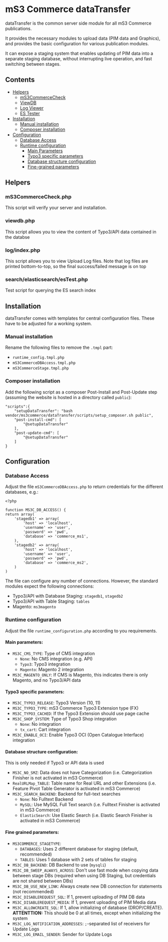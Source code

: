# mS3 Commerce dataTransfer

dataTransfer is the common server side module for all mS3 Commerce publications.

It provides the necessary modules to upload data (PIM data and Graphics), and provides
the basic configuration for various publication modules.

It can expose a staging system that enables updating of PIM data into a separate
staging database, without interrupting live operation, and fast switching between stages.

## Contents
- [Helpers](#helpers)
  - [mS3CommerceCheck](#ms3commercecheckphp)
  - [ViewDB](#viewdbphp)
  - [Log Viewer](#logindexphp)
  - [ES Tester](#searchelasticsearchestestphp)
- [Installation](#installation)
  - [Manual installation](#manual-installation)
  - [Composer installation](#composer-installation)
- [Configuration](#configuration)
  - [Database Access](#database-access)
  - [Runtime configuration](#runtime-configuration)
    - [Main Parameters](#main-parameters)
    - [Typo3 specific parameters](#typo3-specific-parameters)
    - [Database structure configuration](#database-structure-configuration)
    - [Fine-grained parameters](#fine-grained-parameters)


## Helpers
### mS3CommerceCheck.php
This script will verify your server and installation.

### viewdb.php
This script allows you to view the content of Typo3/API data contained in the databse

### log/index.php
This script allows you to view Upload Log files. Note that log files are printed
bottom-to-top, so the final success/failed message is on top

### search/elasticsearch/esTest.php
Test script for querying the ES search index

## Installation
dataTransfer comes with templates for central configuration files. These have to
be adjusted for a working system.

### Manual installation
Rename the following files to remove the `.tmpl` part:
- `runtime_config.tmpl.php`
- `mS3CommerceDBAccess.tmpl.php`
- `mS3CommerceStage.tmpl.php`

### Composer installation
Add the following script as a composer Post-Install and Post-Update step 
(assuming the website is hosted in a directory called `public`):

	"scripts":{
        "setupDataTransfer": "bash vendor/ms3commerce/dataTransfer/scripts/setup_composer.sh public",
        "post-install-cmd": [
            "@setupDataTransfer"
        ],
        "post-update-cmd": [
            "@setupDataTransfer"
        ]
    }

## Configuration
### Database Access
Adjust the file `mS3CommerceDBAccess.php` to return credentials for the different databases, e.g.:

    <?php
    
    function MS3C_DB_ACCESS() {
    return array(
        'stagedb1' => array(
            'host' => 'localhost',
            'username' => 'user',
            'password' => 'pwd',
            'database' => 'commerce_ms1',
        ),
        'stagedb2' => array(
            'host' => 'localhost',
            'username' => 'user',
            'password' => 'pwd',
            'database' => 'commerce_ms2',
        )
    )

The file can configure any number of connections. However, the standard modules
expect the following connections:
- Typo3/API with Database Staging: `stagedb1`, `stagedb2`
- Typo3/API with Table Staging: `tables`
- Magento: `ms3magento`

### Runtime configuration
Adjust the file `runtime_configuration.php` according to you requirements.

#### Main parameters:
- `MS3C_CMS_TYPE`: Type of CMS integration
  - `None`: No CMS integration (e.g. API)
  - `Typo3`: Typo3 integration
  - `Magento`: Magento 2 integration
- `MS3C_MAGENTO_ONLY`: If CMS is Magento, this indicates there is only Magento, and no Typo3/API data

#### Typo3 specific parameters:
- `MS3C_TYPO3_RELEASE`: Typo3 Version (10, 11)
- `MS3C_TYPO3_TYPE`: mS3 Commerce Typo3 Extension type (FX)
- `MS3C_TYPO3_CACHED`: If the Typo3 Extension should use page cache
- `MS3C_SHOP_SYSTEM`: Type of Typo3 Shop integration
  - `None`: No integration
  - `tx_cart`: Cart integration
- `MS3C_ENABLE_OCI`: Enable Typo3 OCI (Open Catalogue Interface) integration

#### Database structure configuration:
This is only needed if Typo3 or API data is used
- `MS3C_NO_SMZ`: Data does not have Categorization (i.e. Categorization Finisher is not activated in mS3 Commerce)
- `RealURLMap_TABLE`: Table name for Real URL and other Extensions (i.e. Feature Pivot Table Generator is activated in mS3 Commerce)
- `MS3C_SEARCH_BACKEND`: Backend for full-text searches
  - `None`: No Fulltext Backend
  - `MySQL`: Use MySQL Full Text search (i.e. Fulltext Finisher is activated in mS3 Commerce)
  - `ElasticSearch`: Use Elastic Search (i.e. Elastic Search Finisher is activated in mS3 Commerce)

#### Fine grained parameters:

- `MS3COMMERCE_STAGETYPE`:
  - `DATABASES`: Uses 2 different database for staging (default, recommended)
  - `TABLES`: Uses 1 database with 2 sets of tables for staging
- `MS3C_DB_BACKEND`: DB Backend to use (`mysqli`)
- `MS3C_DB_SWEEP_ALWAYS_ACROSS`: Don't use fast mode when copying data between stage DBs
  (required when using DB Staging, but credentials are not shared between DBs)
- `MS3C_DB_USE_NEW_LINK`: Always create new DB connection for statements (not recommended)
- `MS3C_DISABLEREQUEST_SQL`: If 1, prevent uploading of PIM DB data
- `MS3C_DISABLEREQUEST_MEDIA`: If 1, prevent uploading of PIM Media data
- `MS3C_ALLOWCREATE_SQL`: If 1, allow initializing of database (DROP/CREATE).  
   **ATTENTTION:** This should be 0 at all times, except when initializing the system 
- `MS3C_LOG_NOTIFICATION_ADDRESSES`: `;`-separated list of receivers for Update Logs
- `MS3C_LOG_EMAIL_SENDER`: Sender for Update Logs

